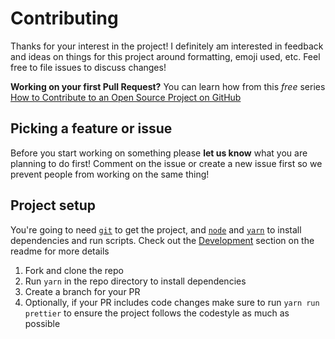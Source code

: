 # Contributing

Thanks for your interest in the project! I definitely am interested in feedback and ideas on things for this
project around formatting, emoji used, etc. Feel free to file issues to discuss changes!

**Working on your first Pull Request?** You can learn how from this *free* series
[How to Contribute to an Open Source Project on GitHub][egghead]

## Picking a feature or issue
Before you start working on something please **let us know** what you are planning to do first! Comment on the issue or create a new issue first so we prevent people from working on the same thing!

## Project setup

You're going to need [`git`](https://git-scm.com/) to get the project, and [`node`](https://nodejs.org/en/) and
[`yarn`](https://yarnpkg.com/) to install dependencies and run scripts. Check out the [Development](https://github.com/bunqCommunity/bunqAutomation#development) section on the readme for more details

1. Fork and clone the repo
2. Run `yarn` in the repo directory to install dependencies
3. Create a branch for your PR
4. Optionally, if your PR includes code changes make sure to run `yarn run prettier` to ensure the project follows the codestyle as much as possible

[egghead]: https://egghead.io/series/how-to-contribute-to-an-open-source-project-on-github
